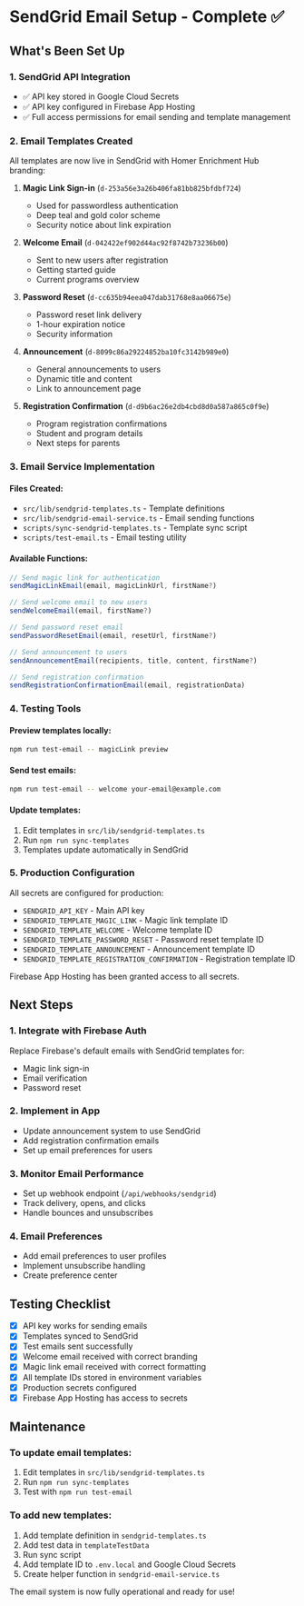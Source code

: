 # SendGrid Email Setup - Complete ✅

## What's Been Set Up

### 1. SendGrid API Integration
- ✅ API key stored in Google Cloud Secrets
- ✅ API key configured in Firebase App Hosting
- ✅ Full access permissions for email sending and template management

### 2. Email Templates Created
All templates are now live in SendGrid with Homer Enrichment Hub branding:

1. **Magic Link Sign-in** (`d-253a56e3a26b406fa81bb825bfdbf724`)
   - Used for passwordless authentication
   - Deep teal and gold color scheme
   - Security notice about link expiration

2. **Welcome Email** (`d-042422ef902d44ac92f8742b73236b00`)
   - Sent to new users after registration
   - Getting started guide
   - Current programs overview

3. **Password Reset** (`d-cc635b94eea047dab31768e8aa06675e`)
   - Password reset link delivery
   - 1-hour expiration notice
   - Security information

4. **Announcement** (`d-8099c86a29224852ba10fc3142b989e0`)
   - General announcements to users
   - Dynamic title and content
   - Link to announcement page

5. **Registration Confirmation** (`d-d9b6ac26e2db4cbd8d0a587a865c0f9e`)
   - Program registration confirmations
   - Student and program details
   - Next steps for parents

### 3. Email Service Implementation

#### Files Created:
- `src/lib/sendgrid-templates.ts` - Template definitions
- `src/lib/sendgrid-email-service.ts` - Email sending functions
- `scripts/sync-sendgrid-templates.ts` - Template sync script
- `scripts/test-email.ts` - Email testing utility

#### Available Functions:
```typescript
// Send magic link for authentication
sendMagicLinkEmail(email, magicLinkUrl, firstName?)

// Send welcome email to new users
sendWelcomeEmail(email, firstName?)

// Send password reset email
sendPasswordResetEmail(email, resetUrl, firstName?)

// Send announcement to users
sendAnnouncementEmail(recipients, title, content, firstName?)

// Send registration confirmation
sendRegistrationConfirmationEmail(email, registrationData)
```

### 4. Testing Tools

#### Preview templates locally:
```bash
npm run test-email -- magicLink preview
```

#### Send test emails:
```bash
npm run test-email -- welcome your-email@example.com
```

#### Update templates:
1. Edit templates in `src/lib/sendgrid-templates.ts`
2. Run `npm run sync-templates`
3. Templates update automatically in SendGrid

### 5. Production Configuration

All secrets are configured for production:
- `SENDGRID_API_KEY` - Main API key
- `SENDGRID_TEMPLATE_MAGIC_LINK` - Magic link template ID
- `SENDGRID_TEMPLATE_WELCOME` - Welcome template ID
- `SENDGRID_TEMPLATE_PASSWORD_RESET` - Password reset template ID
- `SENDGRID_TEMPLATE_ANNOUNCEMENT` - Announcement template ID
- `SENDGRID_TEMPLATE_REGISTRATION_CONFIRMATION` - Registration template ID

Firebase App Hosting has been granted access to all secrets.

## Next Steps

### 1. Integrate with Firebase Auth
Replace Firebase's default emails with SendGrid templates for:
- Magic link sign-in
- Email verification
- Password reset

### 2. Implement in App
- Update announcement system to use SendGrid
- Add registration confirmation emails
- Set up email preferences for users

### 3. Monitor Email Performance
- Set up webhook endpoint (`/api/webhooks/sendgrid`)
- Track delivery, opens, and clicks
- Handle bounces and unsubscribes

### 4. Email Preferences
- Add email preferences to user profiles
- Implement unsubscribe handling
- Create preference center

## Testing Checklist

- [x] API key works for sending emails
- [x] Templates synced to SendGrid
- [x] Test emails sent successfully
- [x] Welcome email received with correct branding
- [x] Magic link email received with correct formatting
- [x] All template IDs stored in environment variables
- [x] Production secrets configured
- [x] Firebase App Hosting has access to secrets

## Maintenance

### To update email templates:
1. Edit templates in `src/lib/sendgrid-templates.ts`
2. Run `npm run sync-templates`
3. Test with `npm run test-email`

### To add new templates:
1. Add template definition in `sendgrid-templates.ts`
2. Add test data in `templateTestData`
3. Run sync script
4. Add template ID to `.env.local` and Google Cloud Secrets
5. Create helper function in `sendgrid-email-service.ts`

The email system is now fully operational and ready for use!